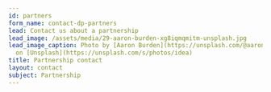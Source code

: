 ```yaml
---
id: partners
form_name: contact-dp-partners
lead: Contact us about a partnership
lead_image: /assets/media/29-aaron-burden-xg8iqmqmitm-unsplash.jpg
lead_image_caption: Photo by [Aaron Burden](https://unsplash.com/@aaronburden)
  on [Unsplash](https://unsplash.com/s/photos/idea)
title: Partnership contact
layout: contact
subject: Partnership
---
```

